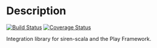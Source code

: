 # Description

[![Build Status](https://api.travis-ci.org/restfulscala/play-siren.svg?branch=master
)](https://api.travis-ci.org/restfulscala/play-siren)
[![Coverage Status](https://img.shields.io/coveralls/restfulscala/play-siren.svg)](https://coveralls.io/r/restfulscala/play-siren?branch=master)

Integration library for siren-scala and the Play Framework.
